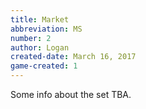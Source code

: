 ```yaml
---
title: Market
abbreviation: MS
number: 2
author: Logan
created-date: March 16, 2017
game-created: 1
---
```

Some info about the set TBA.
